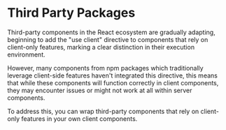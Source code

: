 # Third Party Packages

Third-party components in the React ecosystem are gradually adapting, beginning to add the "use client" directive
to components that rely on client-only features, marking a clear distinction in their execution environment.

However, many components from npm packages which traditionally leverage client-side features haven't integrated this
directive, this means that while these components will function correctly in client components, they may encounter
issues or might not work at all within server components.

To address this, you can wrap third-party components that rely on client-only features in your own client components.
